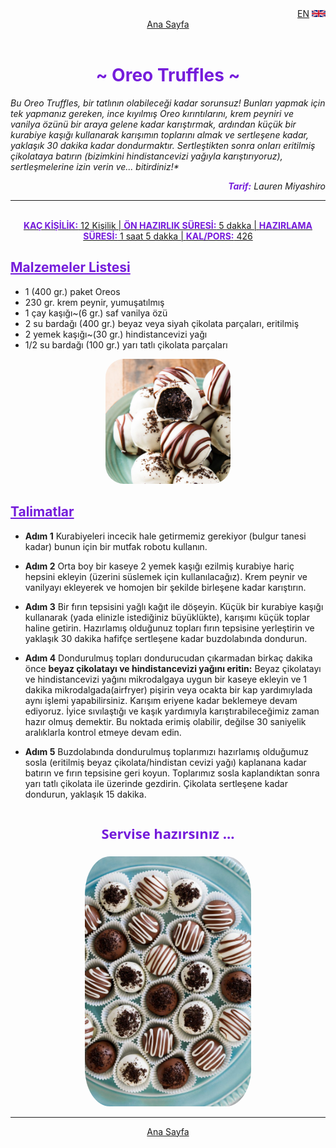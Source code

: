 <nav align="right">
 <a value="english" href="Eng.html">EN</a>
 <img for="lang-select" height="11px" src="Img/United-Kingdom-Flag.svg" alt="United-Kingdom-Flag">
</nav>
<nav align="center">
<a href="index.html">Ana Sayfa</a>
</nav>
<br>

**<h1 style="color:#751cdb" align="center">~ Oreo Truffles ~</h1>**

<em> Bu Oreo Truffles, bir tatlının olabileceği kadar sorunsuz! Bunları yapmak için tek yapmanız gereken, ince kıyılmış Oreo kırıntılarını, krem peyniri ve vanilya özünü bir araya gelene kadar karıştırmak, ardından küçük bir kurabiye kaşığı kullanarak karışımın toplarını almak ve sertleşene kadar, yaklaşık 30 dakika kadar dondurmaktır. Sertleştikten sonra onları eritilmiş çikolataya batırın (bizimkini hindistancevizi yağıyla karıştırıyoruz), sertleşmelerine izin verin ve... bitirdiniz!\*

<p align="right"><b style="color:#751cdb">Tarif:</b> Lauren Miyashiro</p>
</em>

<hr>
<br>
<article align="center">
            <ins><b style="color:#751cdb">KAÇ KİŞİLİK:</b> 12 Kişilik | <b style="color:#751cdb">ÖN HAZIRLIK SÜRESİ:</b> 5 dakka | <b style="color:#751cdb">HAZIRLAMA SÜRESİ:</b> 1 saat 5 dakka | <b style="color:#751cdb">KAL/PORS:</b> 426</ins>
</article>

**<u><h2 style="color:#751cdb">Malzemeler Listesi</h2></ins>**</u>

- 1 (400 gr.) paket Oreos
- 230 gr. krem peynir, yumuşatılmış
- 1 çay kaşığı~(6 gr.) saf vanilya özü
- 2 su bardağı (400 gr.) beyaz veya siyah çikolata parçaları, eritilmiş
- 2 yemek kaşığı~(30 gr.) hindistancevizi yağı
- 1/2 su bardağı (100 gr.) yarı tatlı çikolata parçaları

<article align="center">
            <img style="border-radius: 15%;" height="200px" src="img/oreo-truffles-pin-1544220958.jpg" alt="oreo-truffles-pin-1544220958">
</article>

**<u><h2 style="color:#751cdb">Talimatlar</h2></ins>**</u>

- **Adım 1**
  Kurabiyeleri incecik hale getirmemiz gerekiyor (bulgur tanesi kadar) bunun için bir mutfak robotu kullanın.

- **Adım 2**
  Orta boy bir kaseye 2 yemek kaşığı ezilmiş kurabiye hariç hepsini ekleyin (üzerini süslemek için kullanılacağız). Krem peynir ve vanilyayı ekleyerek ve homojen bir şekilde birleşene kadar karıştırın.

- **Adım 3**
  Bir fırın tepsisini yağlı kağıt ile döşeyin. Küçük bir kurabiye kaşığı kullanarak (yada elinizle istediğiniz büyüklükte), karışımı küçük toplar haline getirin. Hazırlamış olduğunuz topları fırın tepsisine yerleştirin ve yaklaşık 30 dakika hafifçe sertleşene kadar buzdolabında dondurun.

- **Adım 4**
  Dondurulmuş topları dondurucudan çıkarmadan birkaç dakika önce **beyaz çikolatayı ve hindistancevizi yağını eritin:** Beyaz çikolatayı ve hindistancevizi yağını mikrodalgaya uygun bir kaseye ekleyin ve 1 dakika mikrodalgada(airfryer) pişirin veya ocakta bir kap yardımıylada aynı işlemi yapabilirsiniz. Karışım eriyene kadar beklemeye devam ediyoruz. İyice sıvılaştığı ve kaşık yardımıyla karıştırabileceğimiz zaman hazır olmuş demektir. Bu noktada erimiş olabilir, değilse 30 saniyelik aralıklarla kontrol etmeye devam edin.

- **Adım 5**
  Buzdolabında dondurulmuş toplarımızı hazırlamış olduğumuz sosla (eritilmiş beyaz çikolata/hindistan cevizi yağı) kaplanana kadar batırın ve fırın tepsisine geri koyun. Toplarımız sosla kaplandıktan sonra yarı tatlı çikolata ile üzerinde gezdirin. Çikolata sertleşene kadar dondurun, yaklaşık 15 dakika.
  <br><br>

<p align="center" style="font-size: 22px; font-family:'Segoe UI', Tahoma, Geneva, Verdana, sans-serif"><b style="color:#751cdb">Servise hazırsınız ...</b>
</p>
<article align="center">
            <img style="border-radius: 15%" height="400" src="img/oreo-balls-14-600x900.jpg" alt="oreo-balls-14-600x900">
</article>
<hr>
<footer align="center">
            <a href="index.html">Ana Sayfa</a>
</footer>
